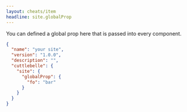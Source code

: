 ```yaml
---
layout: cheats/item
headline: site.globalProp
---
```


You can defined a global prop here that is passed into every component.

```json
{
  "name": "your site",
  "version": "1.0.0",
  "description": "",
  "cuttlebelle": {
    "site": {
      "globalProp": {
        "fo": "bar"
      }
    }
  }
}
```
